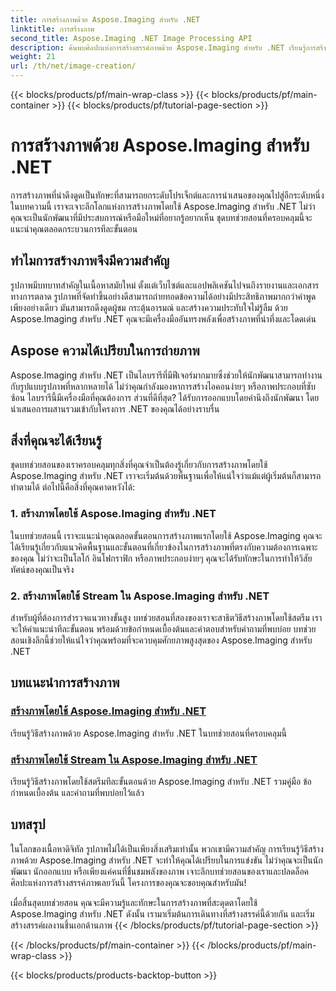 ```yaml
---
title: การสร้างภาพด้วย Aspose.Imaging สำหรับ .NET
linktitle: การสร้างภาพ
second_title: Aspose.Imaging .NET Image Processing API
description: ค้นพบศิลปะแห่งการสร้างสรรค์ภาพด้วย Aspose.Imaging สำหรับ .NET เรียนรู้การสร้างภาพที่น่าทึ่งในชุดบทช่วยสอนที่ครอบคลุมนี้
weight: 21
url: /th/net/image-creation/
---
```


{{< blocks/products/pf/main-wrap-class >}}
{{< blocks/products/pf/main-container >}}
{{< blocks/products/pf/tutorial-page-section >}}

# การสร้างภาพด้วย Aspose.Imaging สำหรับ .NET


การสร้างภาพที่น่าดึงดูดเป็นทักษะที่สามารถยกระดับโปรเจ็กต์และการนำเสนอของคุณไปสู่อีกระดับหนึ่ง ในบทความนี้ เราจะเจาะลึกโลกแห่งการสร้างภาพโดยใช้ Aspose.Imaging สำหรับ .NET ไม่ว่าคุณจะเป็นนักพัฒนาที่มีประสบการณ์หรือมือใหม่ที่อยากรู้อยากเห็น ชุดบทช่วยสอนที่ครอบคลุมนี้จะแนะนำคุณตลอดกระบวนการทีละขั้นตอน

## ทำไมการสร้างภาพจึงมีความสำคัญ

รูปภาพมีบทบาทสำคัญในเนื้อหาสมัยใหม่ ตั้งแต่เว็บไซต์และแอปพลิเคชันไปจนถึงรายงานและเอกสารทางการตลาด รูปภาพที่จัดทำขึ้นอย่างดีสามารถถ่ายทอดข้อความได้อย่างมีประสิทธิภาพมากกว่าคำพูดเพียงอย่างเดียว มันสามารถดึงดูดผู้ชม กระตุ้นอารมณ์ และสร้างความประทับใจไม่รู้ลืม ด้วย Aspose.Imaging สำหรับ .NET คุณจะมีเครื่องมืออันทรงพลังเพื่อสร้างภาพที่น่าทึ่งและโดดเด่น

## Aspose ความได้เปรียบในการถ่ายภาพ

Aspose.Imaging สำหรับ .NET เป็นไลบรารีที่มีฟีเจอร์มากมายซึ่งช่วยให้นักพัฒนาสามารถทำงานกับรูปแบบรูปภาพที่หลากหลายได้ ไม่ว่าคุณกำลังมองหาการสร้างไอคอนง่ายๆ หรือภาพประกอบที่ซับซ้อน ไลบรารีนี้มีเครื่องมือที่คุณต้องการ ส่วนที่ดีที่สุด? ได้รับการออกแบบโดยคำนึงถึงนักพัฒนา โดยนำเสนอการผสานรวมเข้ากับโครงการ .NET ของคุณได้อย่างราบรื่น

## สิ่งที่คุณจะได้เรียนรู้

ชุดบทช่วยสอนของเราครอบคลุมทุกสิ่งที่คุณจำเป็นต้องรู้เกี่ยวกับการสร้างภาพโดยใช้ Aspose.Imaging สำหรับ .NET เราจะเริ่มต้นด้วยพื้นฐานเพื่อให้แน่ใจว่าแม้แต่ผู้เริ่มต้นก็สามารถทำตามได้ ต่อไปนี้คือสิ่งที่คุณคาดหวังได้:

### 1. สร้างภาพโดยใช้ Aspose.Imaging สำหรับ .NET
   ในบทช่วยสอนนี้ เราจะแนะนำคุณตลอดขั้นตอนการสร้างภาพแรกโดยใช้ Aspose.Imaging คุณจะได้เรียนรู้เกี่ยวกับแนวคิดพื้นฐานและขั้นตอนที่เกี่ยวข้องในการสร้างภาพที่ตรงกับความต้องการเฉพาะของคุณ ไม่ว่าจะเป็นโลโก้ อินโฟกราฟิก หรือภาพประกอบง่ายๆ คุณจะได้รับทักษะในการทำให้วิสัยทัศน์ของคุณเป็นจริง

### 2. สร้างภาพโดยใช้ Stream ใน Aspose.Imaging สำหรับ .NET
   สำหรับผู้ที่ต้องการสำรวจแนวทางขั้นสูง บทช่วยสอนที่สองของเราจะสาธิตวิธีสร้างภาพโดยใช้สตรีม เราจะให้คำแนะนำทีละขั้นตอน พร้อมด้วยข้อกำหนดเบื้องต้นและคำตอบสำหรับคำถามที่พบบ่อย บทช่วยสอนเชิงลึกนี้ช่วยให้แน่ใจว่าคุณพร้อมที่จะควบคุมศักยภาพสูงสุดของ Aspose.Imaging สำหรับ .NET

## บทแนะนำการสร้างภาพ
### [สร้างภาพโดยใช้ Aspose.Imaging สำหรับ .NET](./create-an-image/)
เรียนรู้วิธีสร้างภาพด้วย Aspose.Imaging สำหรับ .NET ในบทช่วยสอนที่ครอบคลุมนี้
### [สร้างภาพโดยใช้ Stream ใน Aspose.Imaging สำหรับ .NET](./create-image-using-stream/)
เรียนรู้วิธีสร้างภาพโดยใช้สตรีมทีละขั้นตอนด้วย Aspose.Imaging สำหรับ .NET รวมคู่มือ ข้อกำหนดเบื้องต้น และคำถามที่พบบ่อยไว้แล้ว

## บทสรุป

ในโลกของเนื้อหาดิจิทัล รูปภาพไม่ได้เป็นเพียงสิ่งเสริมเท่านั้น พวกเขามีความสำคัญ การเรียนรู้วิธีสร้างภาพด้วย Aspose.Imaging สำหรับ .NET จะทำให้คุณได้เปรียบในการแข่งขัน ไม่ว่าคุณจะเป็นนักพัฒนา นักออกแบบ หรือเพียงแค่คนที่ชื่นชมพลังของภาพ เจาะลึกบทช่วยสอนของเราและปลดล็อคศิลปะแห่งการสร้างสรรค์ภาพเลยวันนี้ โครงการของคุณจะขอบคุณสำหรับมัน!

เมื่อสิ้นสุดบทช่วยสอน คุณจะมีความรู้และทักษะในการสร้างภาพที่สะดุดตาโดยใช้ Aspose.Imaging สำหรับ .NET ดังนั้น เรามาเริ่มต้นการเดินทางที่สร้างสรรค์นี้ด้วยกัน และเริ่มสร้างสรรค์ผลงานชิ้นเอกด้านภาพ
{{< /blocks/products/pf/tutorial-page-section >}}

{{< /blocks/products/pf/main-container >}}
{{< /blocks/products/pf/main-wrap-class >}}

{{< blocks/products/products-backtop-button >}}
